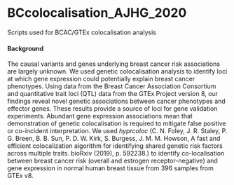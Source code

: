 # BCcolocalisation_AJHG_2020
Scripts used for BCAC/GTEx colocalisation analysis 


#### Background 
The causal variants and genes underlying breast cancer risk associations are largely unknown. We used genetic colocalisation analysis to identify loci at which gene expression could potentially explain breast cancer phenotypes. Using data from the Breast Cancer Association Consortium and quantitative trait loci (QTL) data from the GTEx Project version 8, our findings reveal novel genetic associations between cancer phenotypes and effector genes. These results provide a source of loci for gene validation experiments.
Abundant gene expression associations mean that demonstration of genetic colocalisation is required to mitigate false positive or co-incident interpretation. We used *hyprcoloc* (C. N. Foley, J. R. Staley, P. G. Breen, B. B. Sun, P. D. W. Kirk, S. Burgess, J. M. M. Howson, A fast and efficient colocalization algorithm for identifying shared genetic risk factors across multiple traits. bioRxiv (2019), p. 592238.) to identify co-localisation between breast cancer risk (overall and estrogen receptor-negative) and gene expression in normal human breast tissue from 396 samples from GTEx v8. 
